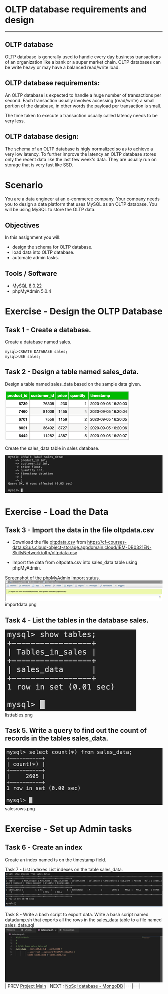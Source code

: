 # OLTP database requirements and design

---

## OLTP database
OLTP database is generally used to handle every day business transactions of an organization like a bank or a super market chain. OLTP databases can be write heavy or may have a balanced read/write load.

## OLTP database requirements:
An OLTP database is expected to handle a huge number of transactions per second. Each transaction usually involves accessing (read/write) a small portion of the database, in other words the payload per transaction is small.

The time taken to execute a transaction usually called latency needs to be very less.

## OLTP database design:
The schema of an OLTP database is higly normalized so as to achieve a very low latency. To further improve the latency an OLTP database stores only the recent data like the last few week's data. They are usually run on storage that is very fast like SSD.

# Scenario
You are a data engineer at an e-commerce company. Your company needs you to design a data platform that uses MySQL as an OLTP database. You will be using MySQL to store the OLTP data.

## Objectives
In this assignment you will:

- design the schema for OLTP database.
- load data into OLTP database.
- automate admin tasks.

## Tools / Software
- MySQL 8.0.22
- phpMyAdmin 5.0.4

# Exercise - Design the OLTP Database
## Task 1 - Create a database.
Create a database named sales.
```
mysql>CREATE DATABASE sales;
mysql>USE sales;
```

## Task 2 - Design a table named sales_data.
Design a table named sales_data based on the sample data given.

![MySQL sample table](sampledata.png)


Create the sales_data table in sales database.

![MySQL create sales_data table](workscreenshots/createtable.png)

# Exercise - Load the Data

## Task 3 - Import the data in the file oltpdata.csv
- Download the file [oltpdata.csv](oltpdata.csv) from https://cf-courses-data.s3.us.cloud-object-storage.appdomain.cloud/IBM-DB0321EN-SkillsNetwork/oltp/oltpdata.csv

- Import the data from oltpdata.csv into sales_data table using phpMyAdmin.

Screenshot of the phpMyAdmin import status.
![Screenshot of the phpMyAdmin import status](workscreenshots/importdata.png)
importdata.png


## Task 4 - List the tables in the database sales.

![screenshot of the command you used and the output](workscreenshots/listtables.png)
listtables.png

## Task 5. Write a query to find out the count of records in the tables sales_data.

![query to find out the count of records in the tables sales_data](workscreenshots/salesrows.png)
salesrows.png

# Exercise - Set up Admin tasks
## Task 6 - Create an index
Create an index named ts on the timestamp field.

Task 7 - List indexes
List indexes on the table sales_data.
![List indexes on the table sales_data](workscreenshots/listindexes.png)

Task 8 - Write a bash script to export data.
Write a bash script named datadump.sh that exports all the rows in the sales_data table to a file named sales_data.sql
![bash script named datadump.sh that exports all the rows in the sales_data table](workscreenshots/exportdata.png)
|  PREV  [Project Main](Project.md)  | NEXT : [NoSql database - MongoDB](NoSQL.md)
|---|---|
